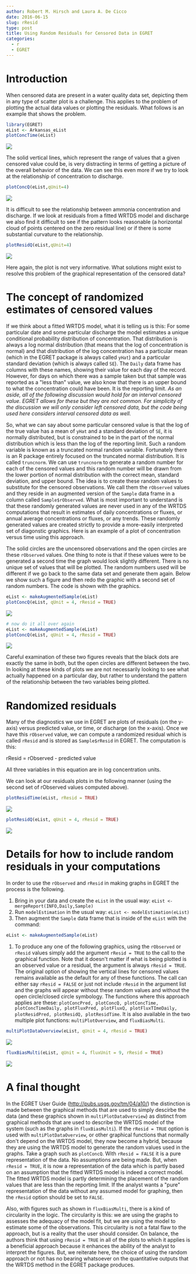 ```yaml
---
author: Robert M. Hirsch and Laura A. De Cicco
date: 2016-06-15
slug: rResid
type: post
title: Using Random Residuals for Censored Data in EGRET
categories:
  - r
  - EGRET
---
```

Introduction
============

When censored data are present in a water quality data set, depicting them in any type of scatter plot is a challenge. This applies to the problem of plotting the actual data values or plotting the residuals. What follows is an example that shows the problem.

``` r
library(EGRET)
eList <- Arkansas_eList
plotConcTime(eList)
```

<img src='/../static/rResid/unnamed-chunk-1-1.png'/>

The solid vertical lines, which represent the range of values that a given censored value could be, is very distracting in terms of getting a picture of the overall behavior of the data. We can see this even more if we try to look at the relationship of concentration to discharge.

``` r
plotConcQ(eList,qUnit=4)
```

<img src='/../static/rResid/unnamed-chunk-2-1.png'/>

It is difficult to see the relationship between ammonia concentration and discharge. If we look at residuals from a fitted WRTDS model and discharge we also find it difficult to see if the pattern looks reasonable (a horizontal cloud of points centered on the zero residual line) or if there is some substantial curvature to the relationship.

``` r
plotResidQ(eList,qUnit=4)
```

<img src='/../static/rResid/unnamed-chunk-3-1.png'/>

Here again, the plot is not very informative. What solutions might exist to resolve this problem of the graphical representation of the censored data?

The concept of randomized estimates of censored values
======================================================

If we think about a fitted WRTDS model, what it is telling us is this: For some particular date and some particular discharge the model estimates a unique conditional probability distribution of concentration. That distribution is always a log normal distribution (that means that the log of concentration is normal) and that distribution of the log concentration has a particular mean (which in the EGRET package is always called `yHat`) and a particular standard deviation (which is always called `SE`). The `Daily` data frame has columns with these names, showing their value for each day of the record. However, for days on which there was a sample taken but that sample was reported as a "less than" value, we also know that there is an upper bound to what the concentration could have been. It is the reporting limit. *As an aside, all of the following discussion would hold for an interval censored value. EGRET allows for these but they are not common. For simplicity of the discussion we will only consider left censored data, but the code being used here considers interval censored data as well.*

So, what we can say about some particular censored value is that the log of the true value has a mean of `yHat` and a standard deviation of `SE`, it is normally distributed, but is constrained to be in the part of the normal distribution which is less than the log of the reporting limit. Such a random variable is known as a truncated normal random variable. Fortunately there is an R package entirely focused on the truncated normal distribution. It is called `truncnorm`. We can use `truncnorm` to generate a random number for each of the censored values and this random number will be drawn from the lower portion of normal distribution with the correct mean, standard deviation, and upper bound. The idea is to create these random values to substitute for the censored observations. We call them the `rObserved` values and they reside in an augmented version of the `Sample` data frame in a column called `Sample$rObserved`. What is most important to understand is that these randomly generated values are never used in any of the WRTDS computations that result in estimates of daily concentrations or fluxes, or annual average concentrations or fluxes, or any trends. These randomly generated values are created strictly to provide a more-easily interpreted set of diagonstic graphics. Here is an example of a plot of concentration versus time using this approach.

The solid circles are the uncensored observations and the open circles are these `rObserved` values. One thing to note is that if these values were to be generated a second time the graph would look slightly different. There is no unique set of values that will be plotted. The random numbers used will be different if we go back to the same data set and generate them again. Below we show such a figure and then redo the graphic with a second set of random numbers. The code is shown with the graphics.

``` r
eList <- makeAugmentedSample(eList)
plotConcQ(eList, qUnit = 4, rResid = TRUE)
```

<img src='/../static/rResid/unnamed-chunk-4-1.png'/>

``` r
# now do it all over again
eList <- makeAugmentedSample(eList)
plotConcQ(eList, qUnit = 4, rResid = TRUE)
```

<img src='/../static/rResid/unnamed-chunk-4-2.png'/>

Careful examination of these two figures reveals that the black dots are exactly the same in both, but the open circles are different between the two. In looking at these kinds of plots we are not necessarily looking to see what actually happened on a particular day, but rather to understand the pattern of the relationship between the two variables being plotted.

Randomized residuals
====================

Many of the diagnostics we use in EGRET are plots of residuals (on the y-axis) versus predicted value, or time, or discharge (on the x-axis). Once we have this `rObserved` value, we can compute a randomized residual which is called `rResid` and is stored as `Sample$rResid` in EGRET. The computation is this:

rResid = rObserved - predicted value

All three variables in this equation are in log concentration units.

We can look at our residuals plots in the following manner (using the second set of rObserved values computed above).

``` r
plotResidTime(eList, rResid = TRUE)
```

<img src='/../static/rResid/unnamed-chunk-5-1.png'/>

``` r
plotResidQ(eList, qUnit = 4, rResid = TRUE)
```

<img src='/../static/rResid/unnamed-chunk-5-2.png'/>

Details for how to include random residuals in your computations
================================================================

In order to use the `rObserved` and `rResid` in making graphs in EGRET the process is the following.

1.  Bring in your data and create the `eList` in the usual way: `eList <- mergeReport(INFO,Daily,Sample)`
2.  Run `modelEstimation` in the usual way: `eList <- modelEstimation(eList)`
3.  Then augment the `Sample` data frame that is inside of the `eList` with the command:

``` r
eList <- makeAugmentedSample(eList)
```

1.  To produce any one of the following graphics, using the `rObserved` or `rResid` values simply add the argument `rResid = TRUE` to the call to the graphical function. Note that it doesn't matter if what is being plotted is an observed value or a residual, the argument is always `rResid = TRUE`. The original option of showing the vertical lines for censored values remains available as the default for any of these functions. The call can either say `rResid = FALSE` or just not include `rResid` in the argument list and the graphs will appear without these random values and without the open circle/closed circle symbology. The functions where this approach applies are these: `plotConcPred, plotConcQ, plotConcTime, plotConcTimeDaily, plotFluxPred, plotFluxQ, plotFluxTImeDaily, plotResidPred, plotResidQ, plotResidTime`. It is also available in the two multiple plot functions: `multiPlotOverview`, and `fluxBiasMulti`.

``` r
multiPlotDataOverview(eList, qUnit = 4, rResid = TRUE)
```

<img src='/../static/rResid/unnamed-chunk-7-1.png'/>

``` r
fluxBiasMulti(eList, qUnit = 4, fluxUnit = 9, rResid = TRUE)
```

<img src='/../static/rResid/unnamed-chunk-8-1.png'/>

A final thought
===============

In the EGRET User Guide (<http://pubs.usgs.gov/tm/04/a10/>) the distinction is made between the graphical methods that are used to simply descirbe the data (and these graphics shown in `multiPlotDataOverview`) as distinct from graphical methods that are used to describe the WRTDS model of the system (such as the graphs in `fluxBiasMulti`). If the `rResid = TRUE` option is used with `multiPlotDataOverview`, or other graphical functions that normally don't depend on the WRTDS model, they now become a hybrid, because they are using the WRTDS model to generate the random values used in the graphs. Take a graph such as `plotConcQ`. With `rResid = FALSE` it is a pure representation of the data. No assumptions are being made. But, when `rResid = TRUE`, it is now a representation of the data which is partly based on an assumption that the fitted WRTDS model is indeed a correct model. The fitted WRTDS model is partly determining the placement of the random values that are less than the reporting limit. If the analyst wants a "pure" representation of the data without any assumed model for graphing, then the `rResid` option should be set to `FALSE`.

Also, with figures such as shown in `fluxBiasMulti`, there is a kind of circularity in the logic. The circularity is this: we are using the graphs to assesses the adequacy of the model fit, but we are using the model to estimate some of the observations. This circularity is not a fatal flaw to the approach, but is a reality that the user should consider. On balance, the authors think that using `rResid = TRUE` in all of the plots to which it applies is a beneficial approach because it enhances the ability of the analyst to interpret the figures. But, we reiterate here, the choice of using the random approach or not has no bearing whatsoever on the quantitative outputs that the WRTDS method in the EGRET package produces.
